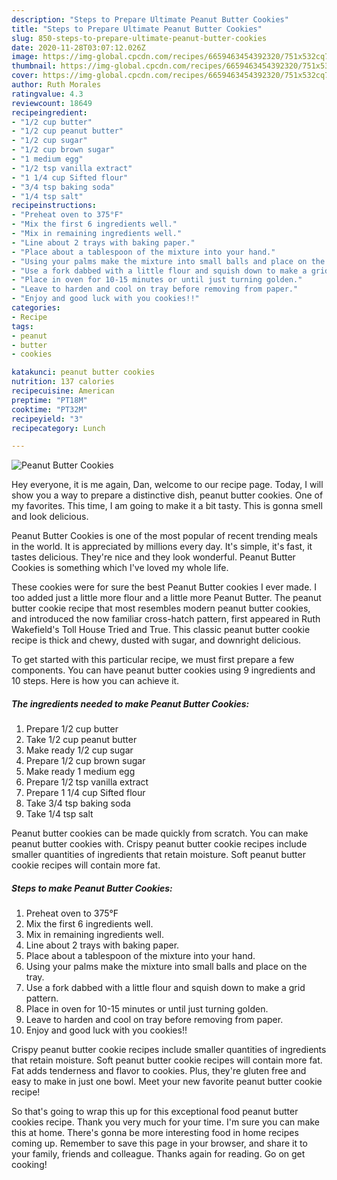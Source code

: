 ```yaml
---
description: "Steps to Prepare Ultimate Peanut Butter Cookies"
title: "Steps to Prepare Ultimate Peanut Butter Cookies"
slug: 850-steps-to-prepare-ultimate-peanut-butter-cookies
date: 2020-11-28T03:07:12.026Z
image: https://img-global.cpcdn.com/recipes/6659463454392320/751x532cq70/peanut-butter-cookies-recipe-main-photo.jpg
thumbnail: https://img-global.cpcdn.com/recipes/6659463454392320/751x532cq70/peanut-butter-cookies-recipe-main-photo.jpg
cover: https://img-global.cpcdn.com/recipes/6659463454392320/751x532cq70/peanut-butter-cookies-recipe-main-photo.jpg
author: Ruth Morales
ratingvalue: 4.3
reviewcount: 18649
recipeingredient:
- "1/2 cup butter"
- "1/2 cup peanut butter"
- "1/2 cup sugar"
- "1/2 cup brown sugar"
- "1 medium egg"
- "1/2 tsp vanilla extract"
- "1 1/4 cup Sifted flour"
- "3/4 tsp baking soda"
- "1/4 tsp salt"
recipeinstructions:
- "Preheat oven to 375°F"
- "Mix the first 6 ingredients well."
- "Mix in remaining ingredients well."
- "Line about 2 trays with baking paper."
- "Place about a tablespoon of the mixture into your hand."
- "Using your palms make the mixture into small balls and place on the tray."
- "Use a fork dabbed with a little flour and squish down to make a grid pattern."
- "Place in oven for 10-15 minutes or until just turning golden."
- "Leave to harden and cool on tray before removing from paper."
- "Enjoy and good luck with you cookies!!"
categories:
- Recipe
tags:
- peanut
- butter
- cookies

katakunci: peanut butter cookies 
nutrition: 137 calories
recipecuisine: American
preptime: "PT18M"
cooktime: "PT32M"
recipeyield: "3"
recipecategory: Lunch

---
```



![Peanut Butter Cookies](https://img-global.cpcdn.com/recipes/6659463454392320/751x532cq70/peanut-butter-cookies-recipe-main-photo.jpg)

Hey everyone, it is me again, Dan, welcome to our recipe page. Today, I will show you a way to prepare a distinctive dish, peanut butter cookies. One of my favorites. This time, I am going to make it a bit tasty. This is gonna smell and look delicious.

Peanut Butter Cookies is one of the most popular of recent trending meals in the world. It is appreciated by millions every day. It's simple, it's fast, it tastes delicious. They're nice and they look wonderful. Peanut Butter Cookies is something which I've loved my whole life.

These cookies were for sure the best Peanut Butter cookies I ever made. I too added just a little more flour and a little more Peanut Butter. The peanut butter cookie recipe that most resembles modern peanut butter cookies, and introduced the now familiar cross-hatch pattern, first appeared in Ruth Wakefield&#39;s Toll House Tried and True. This classic peanut butter cookie recipe is thick and chewy, dusted with sugar, and downright delicious.


To get started with this particular recipe, we must first prepare a few components. You can have peanut butter cookies using 9 ingredients and 10 steps. Here is how you can achieve it.

<!--inarticleads1-->

##### The ingredients needed to make Peanut Butter Cookies:

1. Prepare 1/2 cup butter
1. Take 1/2 cup peanut butter
1. Make ready 1/2 cup sugar
1. Prepare 1/2 cup brown sugar
1. Make ready 1 medium egg
1. Prepare 1/2 tsp vanilla extract
1. Prepare 1 1/4 cup Sifted flour
1. Take 3/4 tsp baking soda
1. Take 1/4 tsp salt


Peanut butter cookies can be made quickly from scratch. You can make peanut butter cookies with. Crispy peanut butter cookie recipes include smaller quantities of ingredients that retain moisture. Soft peanut butter cookie recipes will contain more fat. 

<!--inarticleads2-->

##### Steps to make Peanut Butter Cookies:

1. Preheat oven to 375°F
1. Mix the first 6 ingredients well.
1. Mix in remaining ingredients well.
1. Line about 2 trays with baking paper.
1. Place about a tablespoon of the mixture into your hand.
1. Using your palms make the mixture into small balls and place on the tray.
1. Use a fork dabbed with a little flour and squish down to make a grid pattern.
1. Place in oven for 10-15 minutes or until just turning golden.
1. Leave to harden and cool on tray before removing from paper.
1. Enjoy and good luck with you cookies!!


Crispy peanut butter cookie recipes include smaller quantities of ingredients that retain moisture. Soft peanut butter cookie recipes will contain more fat. Fat adds tenderness and flavor to cookies. Plus, they&#39;re gluten free and easy to make in just one bowl. Meet your new favorite peanut butter cookie recipe! 

So that's going to wrap this up for this exceptional food peanut butter cookies recipe. Thank you very much for your time. I'm sure you can make this at home. There's gonna be more interesting food in home recipes coming up. Remember to save this page in your browser, and share it to your family, friends and colleague. Thanks again for reading. Go on get cooking!
